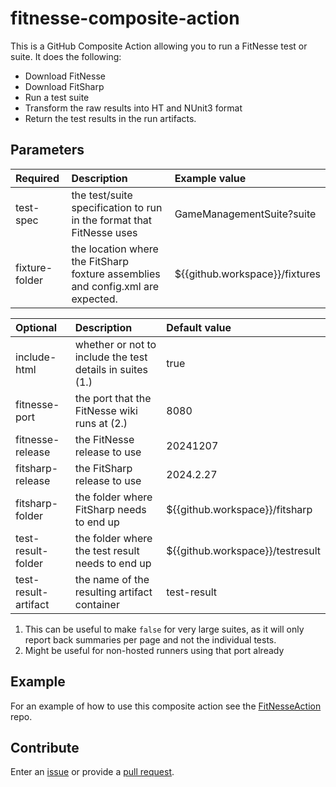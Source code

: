 # fitnesse-composite-action

This is a GitHub Composite Action allowing you to run a FitNesse test or suite.
It does the following:
* Download FitNesse
* Download FitSharp
* Run a test suite
* Transform the raw results into HT and NUnit3 format
* Return the test results in the run artifacts.

## Parameters
Required|Description|Example value
:--|:--|:--
test-spec|the test/suite specification to run in the format that FitNesse uses|GameManagementSuite?suite
fixture-folder|the location where the FitSharp foxture assemblies and config.xml are expected.|${{github.workspace}}/fixtures

Optional|Description|Default value
:--|:--|:--
include-html|whether or not to include the test details in suites (1.)|true 
fitnesse-port|the port that the FitNesse wiki runs at (2.)|8080
fitnesse-release|the FitNesse release to use|20241207
fitsharp-release|the FitSharp release to use|2024.2.27
fitsharp-folder|the folder where FitSharp needs to end up|${{github.workspace}}/fitsharp
test-result-folder|the folder where the test result needs to end up|${{github.workspace}}/testresult
test-result-artifact|the name of the resulting artifact container|test-result

1) This can be useful to make `false` for very large suites, as it will only report back summaries per page and not the individual tests.
2) Might be useful for non-hosted runners using that port already

## Example
For an example of how to use this composite action see the [FitNesseAction](../../../FitNesseAction) repo.

## Contribute
Enter an [issue](../../issues) or provide a [pull request](../../pulls). 
